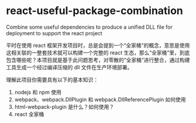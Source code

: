 # react-useful-package-combination
Combine some useful dependencies to produce a unified DLL file for deployment to support the react project

平时在使用 react 框架开发项目时，总是会提到一个“全家桶”的概念，意思是使用这相关联的一整套技术就可以构建一个完整的 react 生态，那么“全家桶”里，到底包含哪些呢？本项目就是基于此问题思考，对零散的“全家桶”进行整合，通过构建工具生成一个经过编译压缩的 dll 文件在生产环境部署。

理解此项目你需要具有以下的基本知识：

1. nodejs 和 npm 使用
1. webpack、webpack.DllPlugin 和 webpack.DllReferencePlugin 如何使用
1. html-webpack-plugin 是什么？如何使用？
1. react 全家桶
